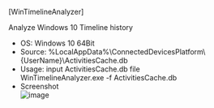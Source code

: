 [WinTimelineAnalyzer]  

Analyze Windows 10 Timeline history  

- OS: Windows 10 64Bit
- Source: %LocalAppData%\ConnectedDevicesPlatform\\{UserName}\ActivitiesCache.db
- Usage: input ActivitiesCache.db file  
WinTimelineAnalyzer.exe -f ActivitiesCache.db  
- Screenshot  
![image](https://user-images.githubusercontent.com/69110090/95645649-3ad4e800-0afc-11eb-8b0f-1c3a2ecb6b23.png)
